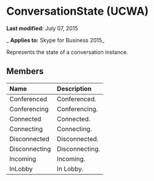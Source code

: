 
# ConversationState (UCWA)

 **Last modified:** July 07, 2015

 _ **Applies to:** Skype for Business 2015_

Represents the state of a conversation instance.


## Members





|**Name**|**Description**|
|:-----|:-----|
|Conferenced|Conferenced.|
|Conferencing|Conferencing.|
|Connected|Connected.|
|Connecting|Connecting.|
|Disconnected|Disconnected.|
|Disconnecting|Disconnecting.|
|Incoming|Incoming.|
|InLobby|In Lobby.|
